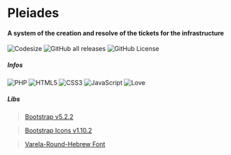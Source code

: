 # Pleiades
#### A system of the creation and resolve of the tickets for the infrastructure
![Codesize](https://img.shields.io/github/languages/code-size/r0t1v/pleiades?style=for-the-badge)
![GitHub all releases](https://img.shields.io/github/downloads/r0t1v/pleiades/total?style=for-the-badge)
![GitHub License](https://img.shields.io/github/license/r0t1v/pleiades?style=for-the-badge)

##### Infos

![PHP](https://img.shields.io/badge/Made%20with-PHP-777BB3?style=for-the-badge&logo=php)
![HTML5](https://img.shields.io/badge/Made%20with-html-E44D26?style=for-the-badge&logo=html5)
![CSS3](https://img.shields.io/badge/Made%20with-css-blue?style=for-the-badge&logo=css3)
![JavaScript](https://img.shields.io/badge/Made%20with-Javascript-yellow?style=for-the-badge&logo=javascript)
![Love](https://forthebadge.com/images/badges/built-with-love.svg)

##### Libs

> [Bootstrap v5.2.2](https://github.com/twbs/bootstrap)

> [Bootstrap Icons v1.10.2](https://github.com/twbs/icons)

> [Varela-Round-Hebrew Font](https://github.com/alefalefalef/Varela-Round-Hebrew/)